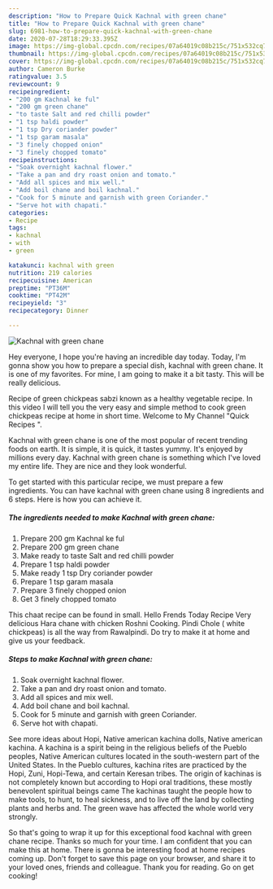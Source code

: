 ```yaml
---
description: "How to Prepare Quick Kachnal with green chane"
title: "How to Prepare Quick Kachnal with green chane"
slug: 6981-how-to-prepare-quick-kachnal-with-green-chane
date: 2020-07-28T18:29:33.395Z
image: https://img-global.cpcdn.com/recipes/07a64019c08b215c/751x532cq70/kachnal-with-green-chane-recipe-main-photo.jpg
thumbnail: https://img-global.cpcdn.com/recipes/07a64019c08b215c/751x532cq70/kachnal-with-green-chane-recipe-main-photo.jpg
cover: https://img-global.cpcdn.com/recipes/07a64019c08b215c/751x532cq70/kachnal-with-green-chane-recipe-main-photo.jpg
author: Cameron Burke
ratingvalue: 3.5
reviewcount: 9
recipeingredient:
- "200 gm Kachnal ke ful"
- "200 gm green chane"
- "to taste Salt and red chilli powder"
- "1 tsp haldi powder"
- "1 tsp Dry coriander powder"
- "1 tsp garam masala"
- "3 finely chopped onion"
- "3 finely chopped tomato"
recipeinstructions:
- "Soak overnight kachnal flower."
- "Take a pan and dry roast onion and tomato."
- "Add all spices and mix well."
- "Add boil chane and boil kachnal."
- "Cook for 5 minute and garnish with green Coriander."
- "Serve hot with chapati."
categories:
- Recipe
tags:
- kachnal
- with
- green

katakunci: kachnal with green 
nutrition: 219 calories
recipecuisine: American
preptime: "PT36M"
cooktime: "PT42M"
recipeyield: "3"
recipecategory: Dinner

---
```



![Kachnal with green chane](https://img-global.cpcdn.com/recipes/07a64019c08b215c/751x532cq70/kachnal-with-green-chane-recipe-main-photo.jpg)

Hey everyone, I hope you're having an incredible day today. Today, I'm gonna show you how to prepare a special dish, kachnal with green chane. It is one of my favorites. For mine, I am going to make it a bit tasty. This will be really delicious.

Recipe of green chickpeas sabzi known as a healthy vegetable recipe. In this video I will tell you the very easy and simple method to cook green chickpeas recipe at home in short time. Welcome to My Channel &#34;Quick Recipes &#34;.

Kachnal with green chane is one of the most popular of recent trending foods on earth. It is simple, it is quick, it tastes yummy. It's enjoyed by millions every day. Kachnal with green chane is something which I've loved my entire life. They are nice and they look wonderful.


To get started with this particular recipe, we must prepare a few ingredients. You can have kachnal with green chane using 8 ingredients and 6 steps. Here is how you can achieve it.

<!--inarticleads1-->

##### The ingredients needed to make Kachnal with green chane:

1. Prepare 200 gm Kachnal ke ful
1. Prepare 200 gm green chane
1. Make ready to taste Salt and red chilli powder
1. Prepare 1 tsp haldi powder
1. Make ready 1 tsp Dry coriander powder
1. Prepare 1 tsp garam masala
1. Prepare 3 finely chopped onion
1. Get 3 finely chopped tomato


This chaat recipe can be found in small. Hello Frends Today Recipe Very delicious Hara chane with chicken Roshni Cooking. Pindi Chole ( white chickpeas) is all the way from Rawalpindi. Do try to make it at home and give us your feedback. 

<!--inarticleads2-->

##### Steps to make Kachnal with green chane:

1. Soak overnight kachnal flower.
1. Take a pan and dry roast onion and tomato.
1. Add all spices and mix well.
1. Add boil chane and boil kachnal.
1. Cook for 5 minute and garnish with green Coriander.
1. Serve hot with chapati.


See more ideas about Hopi, Native american kachina dolls, Native american kachina. A kachina is a spirit being in the religious beliefs of the Pueblo peoples, Native American cultures located in the south-western part of the United States. In the Pueblo cultures, kachina rites are practiced by the Hopi, Zuni, Hopi-Tewa, and certain Keresan tribes. The origin of kachinas is not completely known but according to Hopi oral traditions, these mostly benevolent spiritual beings came The kachinas taught the people how to make tools, to hunt, to heal sickness, and to live off the land by collecting plants and herbs and. The green wave has affected the whole world very strongly. 

So that's going to wrap it up for this exceptional food kachnal with green chane recipe. Thanks so much for your time. I am confident that you can make this at home. There is gonna be interesting food at home recipes coming up. Don't forget to save this page on your browser, and share it to your loved ones, friends and colleague. Thank you for reading. Go on get cooking!
